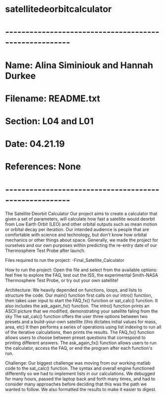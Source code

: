 # satellitedeorbitcalculator
# ------------------------------------------------------
# Name: Alina Siminiouk and Hannah Durkee
# Filename: README.txt
# Section: L04 and L01
# Date: 04.21.19
# References: None
# ------------------------------------------------------

The Satellite Deorbit Calculator 
Our project aims to create a calculator that given a set of parameters, 
will calculate how fast a satellite would deorbit from Low Earth Orbit (LEO) 
and other orbital outputs such as mean motion or orbital decay per iteration.
Our intended audience is people that are comfortable with science and technology, 
but don't know how orbital mechanics or other things about space. Generally, we 
made the project for ourselves and our own purposes within predicting the re-entry 
date of our Thermosphere Test Probe after launch. 

Files required to run the project:
-Final_Satellite_Calculator

How to run the project:
Open the file and select from the available options: feel free to explore the FAQ, test out the ISS, 
the experimental Smith-NASA Thermosphere Test Probe, or try out your own satellite! 

Architecture:
We heavily depended on functions, loops, and lists to structure the code. 
Our main() function first calls on our intro() function, then takes user input to start the FAQ_fx() function or sat_calc() function.
It also includes the ask_again_fx() function.
The intro() function prints an ASCII picture that we modified, demonstrating your satellite faling from the sky
The sat_calc() function offers the user three options between two presets and a build-your-own satellite (this dictates initial values for mass, area, etc)
It then performs a series of operations using list indexing to run all of the iterative calculations, then prints the results.
The FAQ_fx() function allows users to choose between preset questions that correspond to printing different answers.
The ask_again_fx() function allows users to run the calculator, access the FAQ, or end the program after each function's run. 

Challenge:
Our biggest challenge was moving from our working matlab code to the sat_calc() function. The syntax and overall engine functioned differently so we had to
implement lists in our calculations. We debugged for many hours, passed the laptop back and forth many times, and had to consider many approaches before 
deciding that this was the path we wanted to follow. We also formatted the results to make it easier to digest. 

